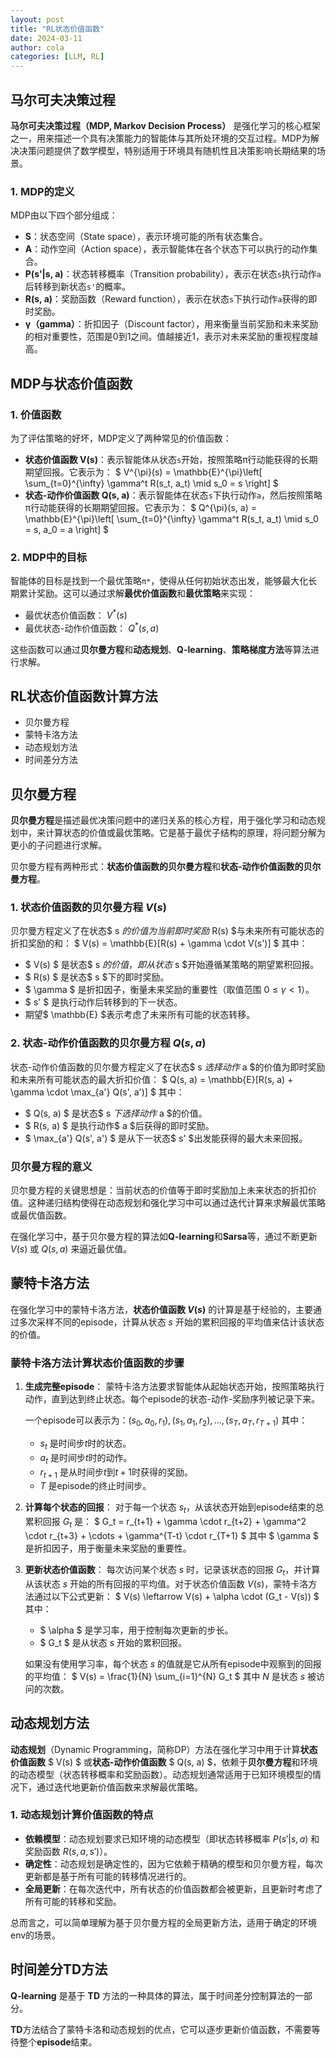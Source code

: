 ```yaml
---
layout: post
title: "RL状态价值函数"
date: 2024-03-11
author: cola
categories: [LLM, RL]
---
```


## 马尔可夫决策过程
**马尔可夫决策过程（MDP, Markov Decision Process）** 是强化学习的核心框架之一，用来描述一个具有决策能力的智能体与其所处环境的交互过程。MDP为解决决策问题提供了数学模型，特别适用于环境具有随机性且决策影响长期结果的场景。

### 1. **MDP的定义**
MDP由以下四个部分组成：
- **S**：状态空间（State space），表示环境可能的所有状态集合。
- **A**：动作空间（Action space），表示智能体在各个状态下可以执行的动作集合。
- **P(s'|s, a)**：状态转移概率（Transition probability），表示在状态`s`执行动作`a`后转移到新状态`s'`的概率。
- **R(s, a)**：奖励函数（Reward function），表示在状态`s`下执行动作`a`获得的即时奖励。
- **γ（gamma）**：折扣因子（Discount factor），用来衡量当前奖励和未来奖励的相对重要性，范围是0到1之间。值越接近1，表示对未来奖励的重视程度越高。

## MDP与状态价值函数
### 1. **价值函数**
为了评估策略的好坏，MDP定义了两种常见的价值函数：
- **状态价值函数 V(s)**：表示智能体从状态`s`开始，按照策略π行动能获得的长期期望回报。它表示为：
  $
  V^{\pi}(s) = \mathbb{E}^{\pi}\left[ \sum_{t=0}^{\infty} \gamma^t R(s_t, a_t) \mid s_0 = s \right]
  $
- **状态-动作价值函数 Q(s, a)**：表示智能体在状态`s`下执行动作`a`，然后按照策略π行动能获得的长期期望回报。它表示为：
  $
  Q^{\pi}(s, a) = \mathbb{E}^{\pi}\left[ \sum_{t=0}^{\infty} \gamma^t R(s_t, a_t) \mid s_0 = s, a_0 = a \right]
  $

### 2. **MDP中的目标**
智能体的目标是找到一个最优策略`π*`，使得从任何初始状态出发，能够最大化长期累计奖励。这可以通过求解**最优价值函数**和**最优策略**来实现：
- 最优状态价值函数： $V^*(s)$
- 最优状态-动作价值函数： $Q^*(s, a)$
  
这些函数可以通过**贝尔曼方程**和**动态规划**、**Q-learning**、**策略梯度方法**等算法进行求解。


## RL状态价值函数计算方法
- 贝尔曼方程
- 蒙特卡洛方法
- 动态规划方法
- 时间差分方法

## 贝尔曼方程
**贝尔曼方程**是描述最优决策问题中的递归关系的核心方程，用于强化学习和动态规划中，来计算状态的价值或最优策略。它是基于最优子结构的原理，将问题分解为更小的子问题进行求解。

贝尔曼方程有两种形式：**状态价值函数的贝尔曼方程**和**状态-动作价值函数的贝尔曼方程**。

### 1. **状态价值函数的贝尔曼方程** $V(s)$
贝尔曼方程定义了在状态$ s $的价值为当前即时奖励$ R(s) $与未来所有可能状态的折扣奖励的和：
$
V(s) = \mathbb{E}[R(s) + \gamma \cdot V(s')]
$
其中：
- $ V(s) $ 是状态$ s $的价值，即从状态$ s $开始遵循某策略的期望累积回报。
- $ R(s) $ 是状态$ s $下的即时奖励。
- $ \gamma $ 是折扣因子，衡量未来奖励的重要性（取值范围 $0 \leq \gamma < 1$）。
- $ s' $ 是执行动作后转移到的下一状态。
- 期望$ \mathbb{E} $表示考虑了未来所有可能的状态转移。

### 2. **状态-动作价值函数的贝尔曼方程** $Q(s, a)$
状态-动作价值函数的贝尔曼方程定义了在状态$ s $选择动作$ a $的价值为即时奖励和未来所有可能状态的最大折扣价值：
$
Q(s, a) = \mathbb{E}[R(s, a) + \gamma \cdot \max_{a'} Q(s', a')]
$
其中：
- $ Q(s, a) $ 是状态$ s $下选择动作$ a $的价值。
- $ R(s, a) $ 是执行动作$ a $后获得的即时奖励。
- $ \max_{a'} Q(s', a') $ 是从下一状态$ s' $出发能获得的最大未来回报。

### 贝尔曼方程的意义
贝尔曼方程的关键思想是：当前状态的价值等于即时奖励加上未来状态的折扣价值。这种递归结构使得在动态规划和强化学习中可以通过迭代计算来求解最优策略或最优值函数。

在强化学习中，基于贝尔曼方程的算法如**Q-learning**和**Sarsa**等，通过不断更新 $V(s)$ 或 $Q(s, a)$ 来逼近最优值。


## 蒙特卡洛方法
在强化学习中的蒙特卡洛方法，**状态价值函数 $V(s)$** 的计算是基于经验的，主要通过多次采样不同的episode，计算从状态 $s$ 开始的累积回报的平均值来估计该状态的价值。

### 蒙特卡洛方法计算状态价值函数的步骤

1. **生成完整episode**：
   蒙特卡洛方法要求智能体从起始状态开始，按照策略执行动作，直到达到终止状态。每个episode的状态-动作-奖励序列被记录下来。

   一个episode可以表示为：$(s_0, a_0, r_1), (s_1, a_1, r_2), ..., (s_T, a_T, r_{T+1})$
   其中：
   - $s_t$ 是时间步$t$时的状态。
   - $a_t$ 是时间步$t$时的动作。
   - $r_{t+1}$ 是从时间步$t$到$t+1$时获得的奖励。
   - $T$ 是episode的终止时间步。

2. **计算每个状态的回报**：
   对于每一个状态 $s_t$，从该状态开始到episode结束的总累积回报 $G_t$ 是：
   $
   G_t = r_{t+1} + \gamma \cdot r_{t+2} + \gamma^2 \cdot r_{t+3} + \cdots + \gamma^{T-t} \cdot r_{T+1}
   $
   其中 $ \gamma $ 是折扣因子，用于衡量未来奖励的重要性。

3. **更新状态价值函数**：
   每次访问某个状态 $s$ 时，记录该状态的回报 $G_t$，并计算从该状态 $s$ 开始的所有回报的平均值。对于状态价值函数 $V(s)$，蒙特卡洛方法通过以下公式更新：
   $
   V(s) \leftarrow V(s) + \alpha \cdot (G_t - V(s))
   $
   其中：
   - $ \alpha $ 是学习率，用于控制每次更新的步长。
   - $ G_t $ 是从状态 $s$ 开始的累积回报。

   如果没有使用学习率，每个状态 $s$ 的值就是它从所有episode中观察到的回报的平均值：
   $
   V(s) = \frac{1}{N} \sum_{i=1}^{N} G_t
   $
   其中 $N$ 是状态 $s$ 被访问的次数。

## 动态规划方法
**动态规划**（Dynamic Programming，简称DP）方法在强化学习中用于计算**状态价值函数** $ V(s) $ 或**状态-动作价值函数** $ Q(s, a) $，依赖于**贝尔曼方程**和环境的动态模型（状态转移概率和奖励函数）。动态规划通常适用于已知环境模型的情况下，通过迭代地更新价值函数来求解最优策略。


### 1. **动态规划计算价值函数的特点**

- **依赖模型**：动态规划要求已知环境的动态模型（即状态转移概率 $P(s'|s, a)$ 和奖励函数 $R(s, a, s')$）。
- **确定性**：动态规划是确定性的，因为它依赖于精确的模型和贝尔曼方程，每次更新都是基于所有可能的转移情况进行的。
- **全局更新**：在每次迭代中，所有状态的价值函数都会被更新，且更新时考虑了所有可能的转移和奖励。


总而言之，可以简单理解为基于贝尔曼方程的全局更新方法，适用于确定的环境env的场景。


## 时间差分TD方法

**Q-learning** 是基于 **TD** 方法的一种具体的算法，属于时间差分控制算法的一部分。

**TD**方法结合了蒙特卡洛和动态规划的优点，它可以逐步更新价值函数，不需要等待整个**episode**结束。

